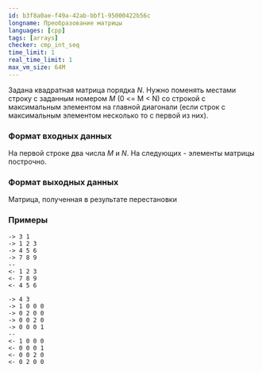 ```yaml
---
id: b3f8a0ae-f49a-42ab-bbf1-95000422b56c
longname: Преобразование матрицы
languages: [cpp]
tags: [arrays]
checker: cmp_int_seq
time_limit: 1
real_time_limit: 1
max_vm_size: 64M
---
```



Задана квадратная матрица порядка *N*. Нужно поменять местами строку с заданным номером *M* (0 <= M < N) со строкой с максимальным элементом на главной диагонали (если строк с максимальным элементом несколько то с первой из них).

### Формат входных данных

На первой строке два числа *M* и *N*.
На следующих - элементы матрицы построчно.

### Формат выходных данных

Матрица, полученная в результате перестановки

### Примеры

```
-> 3 1
-> 1 2 3
-> 4 5 6
-> 7 8 9
--
<- 1 2 3
<- 7 8 9
<- 4 5 6
```

```
-> 4 3
-> 1 0 0 0
-> 0 2 0 0
-> 0 0 2 0
-> 0 0 0 1
--
<- 1 0 0 0
<- 0 0 0 1
<- 0 0 2 0
<- 0 2 0 0
```
